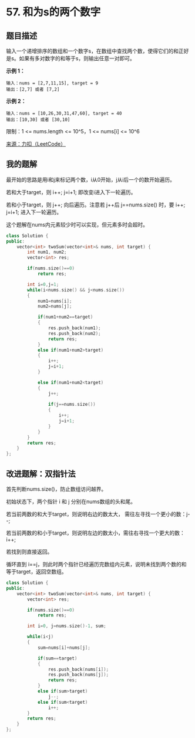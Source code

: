 # 57. 和为s的两个数字
## 题目描述

输入一个递增排序的数组和一个数字s，在数组中查找两个数，使得它们的和正好是s。如果有多对数字的和等于s，则输出任意一对即可。

**示例 1：**

```
输入：nums = [2,7,11,15], target = 9
输出：[2,7] 或者 [7,2]
```

**示例 2：**

```
输入：nums = [10,26,30,31,47,60], target = 40
输出：[10,30] 或者 [30,10]
```

限制：1 <= nums.length <= 10^5，1 <= nums[i] <= 10^6

[来源：力扣（LeetCode）](https://leetcode-cn.com/problems/he-wei-sde-liang-ge-shu-zi-lcof)



## 我的题解

最开始的思路是用i和j来标记两个数，i从0开始，j从i后一个的数开始遍历。

若和大于target，则 i++; j=i+1; 即改变i进入下一轮遍历。

若和小于target，则 j++; 向后遍历。注意若 j++后 j==nums.size() 时，要 i++; j=i+1; 进入下一轮遍历。

这个题解在nums内元素较少时可以实现，但元素多时会超时。

```c++
class Solution {
public:
    vector<int> twoSum(vector<int>& nums, int target) {
        int num1, num2;
        vector<int> res;

        if(nums.size()==0)
            return res;

        int i=0,j=1;
        while(i<nums.size() && j<nums.size())
        {
            num1=nums[i];
            num2=nums[j];

            if(num1+num2==target)
            {
                res.push_back(num1);
                res.push_back(num2);
                return res;
            }
            else if(num1+num2>target)
            {
                i++;
                j=i+1;
            }

            else if(num1+num2<target)
            {
                j++;
                
                if(j==nums.size())
                {
                    i++;
                    j=i+1;
                }
            }
        }
        return res;
    }
};
```



## 改进题解：双指针法

首先判断nums.size()，防止数组访问越界。

初始状态下，两个指针 i 和 j 分别在nums数组的头和尾。

若当前两数的和大于target，则说明右边的数太大， 需往左寻找一个更小的数：j--;

若当前两数的和小于target，则说明左边的数太小，需往右寻找一个更大的数：i++;

若找到则直接返回。

循环直到 i==j，则此时两个指针已经遍历完数组内元素，说明未找到两个数的和等于target，返回空数组。


```c++
class Solution {
public:
    vector<int> twoSum(vector<int>& nums, int target) {
        vector<int> res;

        if(nums.size()==0)
            return res;

        int i=0, j=nums.size()-1, sum;

        while(i<j)
        {
            sum=nums[i]+nums[j];

            if(sum==target)
            {
                res.push_back(nums[i]);
                res.push_back(nums[j]);
                return res;
            }
            else if(sum>target)
                j--;
            else if(sum<target)
                i++;
        }
        return res;
    }
};
```

